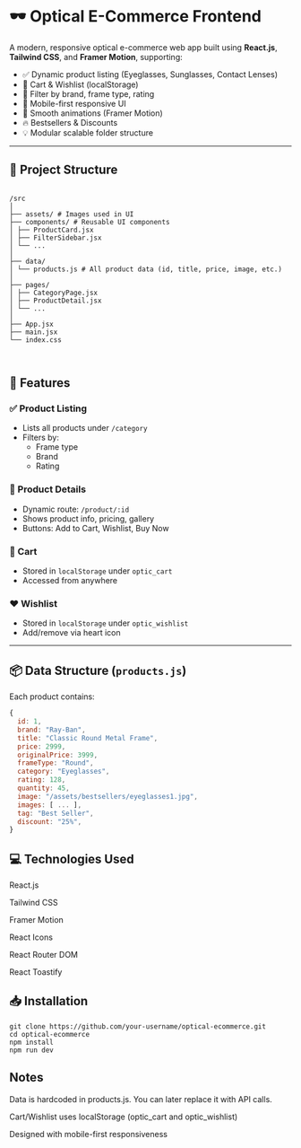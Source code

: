 # 🕶️ Optical E-Commerce Frontend

A modern, responsive optical e-commerce web app built using **React.js**, **Tailwind CSS**, and **Framer Motion**, supporting:

- ✅ Dynamic product listing (Eyeglasses, Sunglasses, Contact Lenses)
- 🛒 Cart & Wishlist (localStorage)
- 🎯 Filter by brand, frame type, rating
- 📱 Mobile-first responsive UI
- 💫 Smooth animations (Framer Motion)
- 🔥 Bestsellers & Discounts
- 💡 Modular scalable folder structure

---

## 📁 Project Structure

```dash 

/src
│
├── assets/ # Images used in UI
├── components/ # Reusable UI components
│ ├── ProductCard.jsx
│ ├── FilterSidebar.jsx
│ └── ...
│
├── data/
│ └── products.js # All product data (id, title, price, image, etc.)
│
├── pages/
│ ├── CategoryPage.jsx
│ ├── ProductDetail.jsx
│ └── ...
│
├── App.jsx
├── main.jsx
└── index.css



```


## 🚀 Features

### ✅ Product Listing
- Lists all products under `/category` 
- Filters by:
  - Frame type
  - Brand
  - Rating

### 💎 Product Details
- Dynamic route: `/product/:id`
- Shows product info, pricing, gallery
- Buttons: Add to Cart, Wishlist, Buy Now

### 🛒 Cart
- Stored in `localStorage` under `optic_cart`
- Accessed from anywhere

### ❤️ Wishlist
- Stored in `localStorage` under `optic_wishlist`
- Add/remove via heart icon

---

## 📦 Data Structure (`products.js`)

Each product contains:

```js
{
  id: 1,
  brand: "Ray-Ban",
  title: "Classic Round Metal Frame",
  price: 2999,
  originalPrice: 3999,
  frameType: "Round",
  category: "Eyeglasses",
  rating: 128,
  quantity: 45,
  image: "/assets/bestsellers/eyeglasses1.jpg",
  images: [ ... ],
  tag: "Best Seller",
  discount: "25%",
}
```

## 💻 Technologies Used
React.js

Tailwind CSS

Framer Motion

React Icons

React Router DOM

React Toastify

## 📥 Installation

```base
git clone https://github.com/your-username/optical-ecommerce.git
cd optical-ecommerce
npm install
npm run dev

```

## Notes

Data is hardcoded in products.js. You can later replace it with API calls.

Cart/Wishlist uses localStorage (optic_cart and optic_wishlist)

Designed with mobile-first responsiveness

